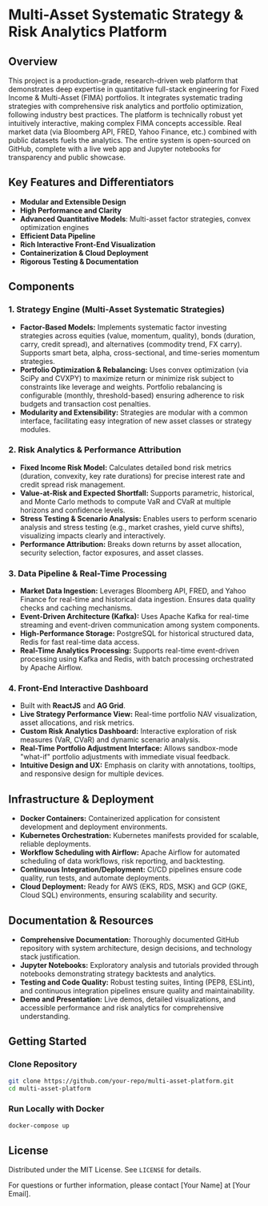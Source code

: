 # Multi-Asset Systematic Strategy & Risk Analytics Platform

## Overview
This project is a production-grade, research-driven web platform that demonstrates deep expertise in quantitative full-stack engineering for Fixed Income & Multi-Asset (FIMA) portfolios. It integrates systematic trading strategies with comprehensive risk analytics and portfolio optimization, following industry best practices. The platform is technically robust yet intuitively interactive, making complex FIMA concepts accessible. Real market data (via Bloomberg API, FRED, Yahoo Finance, etc.) combined with public datasets fuels the analytics. The entire system is open-sourced on GitHub, complete with a live web app and Jupyter notebooks for transparency and public showcase.

## Key Features and Differentiators
- **Modular and Extensible Design**
- **High Performance and Clarity**
- **Advanced Quantitative Models**: Multi-asset factor strategies, convex optimization engines
- **Efficient Data Pipeline**
- **Rich Interactive Front-End Visualization**
- **Containerization & Cloud Deployment**
- **Rigorous Testing & Documentation**

## Components
### 1. Strategy Engine (Multi-Asset Systematic Strategies)
- **Factor-Based Models:** Implements systematic factor investing strategies across equities (value, momentum, quality), bonds (duration, carry, credit spread), and alternatives (commodity trend, FX carry). Supports smart beta, alpha, cross-sectional, and time-series momentum strategies.
- **Portfolio Optimization & Rebalancing:** Uses convex optimization (via SciPy and CVXPY) to maximize return or minimize risk subject to constraints like leverage and weights. Portfolio rebalancing is configurable (monthly, threshold-based) ensuring adherence to risk budgets and transaction cost penalties.
- **Modularity and Extensibility:** Strategies are modular with a common interface, facilitating easy integration of new asset classes or strategy modules.

### 2. Risk Analytics & Performance Attribution
- **Fixed Income Risk Model:** Calculates detailed bond risk metrics (duration, convexity, key rate durations) for precise interest rate and credit spread risk management.
- **Value-at-Risk and Expected Shortfall:** Supports parametric, historical, and Monte Carlo methods to compute VaR and CVaR at multiple horizons and confidence levels.
- **Stress Testing & Scenario Analysis:** Enables users to perform scenario analysis and stress testing (e.g., market crashes, yield curve shifts), visualizing impacts clearly and interactively.
- **Performance Attribution:** Breaks down returns by asset allocation, security selection, factor exposures, and asset classes.

### 3. Data Pipeline & Real-Time Processing
- **Market Data Ingestion:** Leverages Bloomberg API, FRED, and Yahoo Finance for real-time and historical data ingestion. Ensures data quality checks and caching mechanisms.
- **Event-Driven Architecture (Kafka):** Uses Apache Kafka for real-time streaming and event-driven communication among system components.
- **High-Performance Storage:** PostgreSQL for historical structured data, Redis for fast real-time data access.
- **Real-Time Analytics Processing:** Supports real-time event-driven processing using Kafka and Redis, with batch processing orchestrated by Apache Airflow.

### 4. Front-End Interactive Dashboard
- Built with **ReactJS** and **AG Grid**.
- **Live Strategy Performance View:** Real-time portfolio NAV visualization, asset allocations, and risk metrics.
- **Custom Risk Analytics Dashboard:** Interactive exploration of risk measures (VaR, CVaR) and dynamic scenario analysis.
- **Real-Time Portfolio Adjustment Interface:** Allows sandbox-mode "what-if" portfolio adjustments with immediate visual feedback.
- **Intuitive Design and UX:** Emphasis on clarity with annotations, tooltips, and responsive design for multiple devices.

## Infrastructure & Deployment
- **Docker Containers:** Containerized application for consistent development and deployment environments.
- **Kubernetes Orchestration:** Kubernetes manifests provided for scalable, reliable deployments.
- **Workflow Scheduling with Airflow:** Apache Airflow for automated scheduling of data workflows, risk reporting, and backtesting.
- **Continuous Integration/Deployment:** CI/CD pipelines ensure code quality, run tests, and automate deployments.
- **Cloud Deployment:** Ready for AWS (EKS, RDS, MSK) and GCP (GKE, Cloud SQL) environments, ensuring scalability and security.

## Documentation & Resources
- **Comprehensive Documentation:** Thoroughly documented GitHub repository with system architecture, design decisions, and technology stack justification.
- **Jupyter Notebooks:** Exploratory analysis and tutorials provided through notebooks demonstrating strategy backtests and analytics.
- **Testing and Code Quality:** Robust testing suites, linting (PEP8, ESLint), and continuous integration pipelines ensure quality and maintainability.
- **Demo and Presentation:** Live demos, detailed visualizations, and accessible performance and risk analytics for comprehensive understanding.

## Getting Started

### Clone Repository
```bash
git clone https://github.com/your-repo/multi-asset-platform.git
cd multi-asset-platform
```

### Run Locally with Docker
```bash
docker-compose up
```

## License
Distributed under the MIT License. See `LICENSE` for details.

For questions or further information, please contact [Your Name] at [Your Email].

